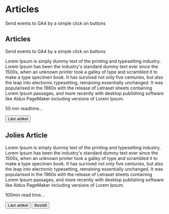 
# Articles

Send events to GA4 by a simple click on buttons

## Articles 

Send events to GA4 by a simple click on buttons

Lorem Ipsum is simply dummy text of the printing and typesetting industry. Lorem Ipsum has been the industry's standard dummy text ever since the 1500s, when an unknown printer took a galley of type and scrambled it to make a type specimen book. It has survived not only five centuries, but also the leap into electronic typesetting, remaining essentially unchanged. It was popularised in the 1960s with the release of Letraset sheets containing Lorem Ipsum passages, and more recently with desktop publishing software like Aldus PageMaker including versions of Lorem Ipsum.

50 min readtime...


<button id="knapp1" data-artikelnamn="Article" data-tid=50 class="read-article">Läst artikel</button>

## Jolies Article
Lorem Ipsum is simply dummy text of the printing and typesetting industry. Lorem Ipsum has been the industry's standard dummy text ever since the 1500s, when an unknown printer took a galley of type and scrambled it to make a type specimen book. It has survived not only five centuries, but also the leap into electronic typesetting, remaining essentially unchanged. It was popularised in the 1960s with the release of Letraset sheets containing Lorem Ipsum passages, and more recently with desktop publishing software like Aldus PageMaker including versions of Lorem Ipsum.

100min read time...


<button id="knapp2" data-artikelnamn="Jolies Article" data-tid=100 class="read-article">Läst artikel</button> 
<button id="order" data-subvalue="100" class="sub-button" >Beställ</button>
